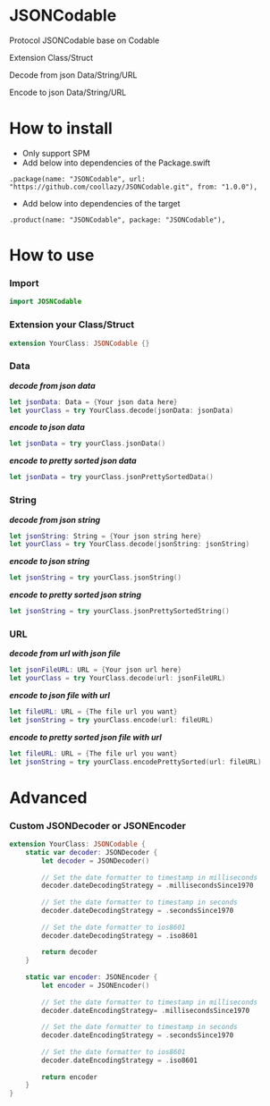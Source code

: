 # JSONCodable

Protocol JSONCodable base on Codable

Extension Class/Struct

Decode from json Data/String/URL

Encode to json Data/String/URL

# How to install

- Only support SPM
- Add below into dependencies of the Package.swift

```
.package(name: "JSONCodable", url: "https://github.com/coollazy/JSONCodable.git", from: "1.0.0"),
```

- Add below into dependencies of the target

```
.product(name: "JSONCodable", package: "JSONCodable"),
```

# How to use

### Import

```swift
import JOSNCodable
```

### Extension your Class/Struct

```swift
extension YourClass: JSONCodable {}
```

### Data

***decode from json data***

```swift
let jsonData: Data = {Your json data here}
let yourClass = try YourClass.decode(jsonData: jsonData)
```

***encode to json data***

```swift
let jsonData = try yourClass.jsonData()
```

***encode to pretty sorted json data***

```swift
let jsonData = try yourClass.jsonPrettySortedData()
```

### String

***decode from json string***

```swift
let jsonString: String = {Your json string here}
let yourClass = try YourClass.decode(jsonString: jsonString)
```

***encode to json string***

```swift
let jsonString = try yourClass.jsonString()
```

***encode to pretty sorted json string***

```swift
let jsonString = try yourClass.jsonPrettySortedString()
```

### URL

***decode from url with json file***

```swift
let jsonFileURL: URL = {Your json url here}
let yourClass = try YourClass.decode(url: jsonFileURL)
```

***encode to json file with url***

```swift
let fileURL: URL = {The file url you want}
let jsonString = try yourClass.encode(url: fileURL)
```

***encode to pretty sorted json file with url***

```swift
let fileURL: URL = {The file url you want}
let jsonString = try yourClass.encodePrettySorted(url: fileURL)
```

# Advanced

### Custom JSONDecoder or JSONEncoder

```swift
extension YourClass: JSONCodable {
    static var decoder: JSONDecoder {
        let decoder = JSONDecoder()
        
        // Set the date formatter to timestamp in milliseconds
        decoder.dateDecodingStrategy = .millisecondsSince1970
        
        // Set the date formatter to timestamp in seconds
        decoder.dateDecodingStrategy = .secondsSince1970
        
        // Set the date formatter to ios8601
        decoder.dateDecodingStrategy = .iso8601
        
        return decoder
    }
    
    static var encoder: JSONEncoder {
        let encoder = JSONEncoder()
        
        // Set the date formatter to timestamp in milliseconds
        decoder.dateEncodingStrategy= .millisecondsSince1970
        
        // Set the date formatter to timestamp in seconds
        decoder.dateEncodingStrategy = .secondsSince1970
        
        // Set the date formatter to ios8601
        decoder.dateEncodingStrategy = .iso8601
        
        return encoder
    }
} 
```
